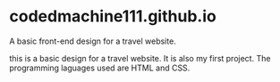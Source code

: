 # codedmachine111.github.io
A basic front-end design for a  travel website.

this is a basic design for a travel website. It is also my first project.
The programming laguages used are HTML and CSS.
